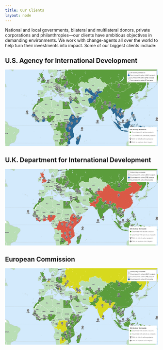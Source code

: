 ```yaml
---
title: Our Clients
layout: node
---
```


National and local governments, bilateral and multilateral donors, private corporations and philanthropies—our clients have ambitious objectives in demanding environments. We work with change-agents all over the world to help turn their investments into impact. Some of our biggest clients include:

## U.S. Agency for International Development

[![Project Map](/assets/images/who-we-are/usaid-projects.jpg "A map of active DAI projects for USAID.")](http://dai.com/extras/maps/index.html)

## U.K. Department for International Development
[![Project Map](/assets/images/who-we-are/dfid-projects.jpg "A map of active DAI projects for DFID.")](http://dai.com/extras/maps/index.html)

## European Commission
[![Project Map](/assets/images/who-we-are/ec-projects.jpg "A map of active DAI projects for the EC.")](http://dai.com/extras/maps/index.html)
